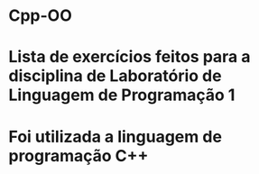 # Cpp-OO
# Lista de exercícios feitos para a disciplina de Laboratório de Linguagem de Programação 1
# Foi utilizada a linguagem de programação C++
